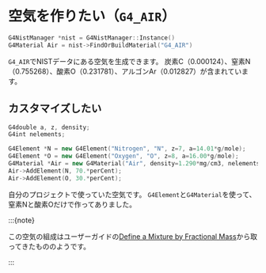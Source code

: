 # 空気を作りたい（``G4_AIR``）

```cpp
G4NistManager *nist = G4NistManager::Instance()
G4Material Air = nist->FindOrBuildMaterial("G4_AIR")
```

``G4_AIR``でNISTデータにある空気を生成できます。
炭素C（0.000124）、窒素N（0.755268）、酸素O（0.231781）、アルゴンAr（0.012827）が含まれています。

## カスタマイズしたい

```cpp
G4double a, z, density;
G4int nelements;

G4Element *N = new G4Element("Nitrogen", "N", z=7, a=14.01*g/mole);
G4Element *O = new G4Element("Oxygen", "O", z=8, a=16.00*g/mole);
G4Material *Air = new G4Material("Air", density=1.290*mg/cm3, nelements=2);
Air->AddElement(N, 70.*perCent);
Air->AddElement(O, 30.*perCent);
```

自分のプロジェクトで使っていた空気です。
``G4Element``と``G4Material``を使って、窒素Nと酸素Oだけで作ってありました。

:::{note}

この空気の組成はユーザーガイドの[Define a Mixture by Fractional Mass](https://geant4-userdoc.web.cern.ch/UsersGuides/ForApplicationDeveloper/html/GettingStarted/materialDef.html#define-a-mixture-by-fractional-mass)から取ってきたもののようです。

:::
